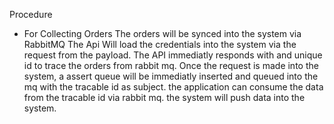 Procedure 
* For Collecting Orders
The orders will be synced into the system via RabbitMQ
The Api Will load the credentials into the system via the request from the payload. 
The API immediatly responds with and unique id to trace the orders from rabbit mq. 
Once the request is made into the system, a assert queue will be immediatly inserted and queued into the mq with the tracable id as subject. 
the application can consume the data from the tracable id via rabbit mq. 
the system will push data into the system.
